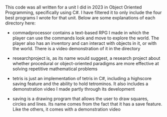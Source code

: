 This code was all written for a unit I did in 2023 in Object Oriented Programming, specifically using C#. I have filtered it to only include the four best programs I wrote for that unit. Below are some explanations of each directory here:

* commadprocessor contains a text-based RPG I made in which the player can use the commands look and move to explore the world. The player also has an inventory and can interact with objects in it, or with the world. There is a video demonstration of it in the directory

* researchproject is, as its name would suggest, a research project about whether procedural or object-oriented paradigms are more effective at solving repetitive mathematical problems

* tetris is just an implementation of tetris in C#, including a highscore saving feature and the ability to hold tetrominos. It also includes a demonstration video I made partly through its development

* saving is a drawing program that allows the user to draw squares, circles and lines. Its name comes from the fact that it has a save feature. Like the others, it comes with a demonstration video
